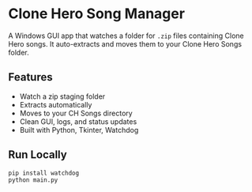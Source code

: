 # Clone Hero Song Manager 

A Windows GUI app that watches a folder for `.zip` files containing Clone Hero songs. It auto-extracts and moves them to your Clone Hero Songs folder.

## Features
- Watch a zip staging folder
- Extracts automatically
- Moves to your CH Songs directory
- Clean GUI, logs, and status updates
- Built with Python, Tkinter, Watchdog

## Run Locally
```bash
pip install watchdog
python main.py


